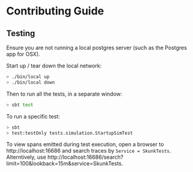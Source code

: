 # Contributing Guide

## Testing

Ensure you are not running a local postgres server (such as the Postgres app for OSX).

Start up / tear down the local network:

```bash
> ./bin/local up
> ./bin/local down
```

Then to run all the tests, in a separate window:

```bash
> sbt test
```

To run a specific test:

```bash
> sbt
> test:testOnly tests.simulation.StartupSimTest
```

To view spans emitted during test execution, open a browser to http://localhost:16686 and search traces by `Service = SkunkTests`. Alterntively, use http://localhost:16686/search?limit=100&lookback=15m&service=SkunkTests.